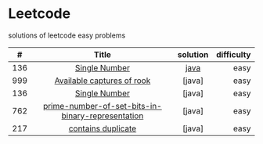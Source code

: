 # Leetcode
solutions of leetcode easy problems




| #             | Title                                                          | solution                            | difficulty|
| ------------- |:--------------------------------------------------------------:| :----------------------------------:| ---------:|
| 136           |   [Single Number](https://leetcode.com/problems/single-number/)  |[java](https://github.com/thakurshilpa/Leetcode/blob/master/java/Shortest%20Unsorted%20Continuous%20Subarray.java)                              | easy      |
| 999          |   [Available captures of rook](https://leetcode.com/problems/available-captures-for-rook/)   |[java]                               |  easy     |
| 136           |   [Single Number](https://leetcode.com/problems/single-number/)    |[java]                               | easy       |
| 762           |   [prime-number-of-set-bits-in-binary-representation](https://leetcode.com/problems/prime-number-of-set-bits-in-binary-representation/)   |[java]                  | easy      | 
| 217           |   [contains duplicate](https://leetcode.com/problems/contains-duplicate/)   |[java]                | easy       |
